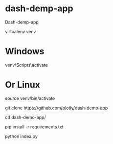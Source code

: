 # dash-demp-app
Dash-demp-app

virtualenv venv

# Windows
venv\Scripts\activate
# Or Linux
source venv/bin/activate

git clone https://github.com/plotly/dash-demo-app

cd dash-demo-app/

pip install -r requirements.txt

python index.py
